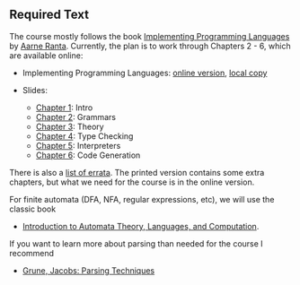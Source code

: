 ## Required Text

The course mostly follows the book [Implementing Programming Languages](http://www.grammaticalframework.org/ipl-book/) by [Aarne Ranta](http://www.cse.chalmers.se/~aarne/). Currently, the plan is to work through Chapters 2 - 6, which are available online:

- Implementing Programming Languages: [online version](http://www.cse.chalmers.se/edu/year/2012/course/DAT150/lectures/plt-book.pdf), [local copy](Sources/plt-book.pdf) 

- Slides:
  - [Chapter 1](http://www.grammaticalframework.org/ipl-book/slides/1-slides-ipl-book.pdf): Intro
  - [Chapter 2](http://www.grammaticalframework.org/ipl-book/slides/2-slides-ipl-book.pdf): Grammars
  - [Chapter 3](http://www.grammaticalframework.org/ipl-book/slides/3-slides-ipl-book.pdf): Theory
  - [Chapter 4](http://www.grammaticalframework.org/ipl-book/slides/4-slides-ipl-book.pdf): Type Checking
  - [Chapter 5](http://www.grammaticalframework.org/ipl-book/slides/5-slides-ipl-book.pdf): Interpreters
  - [Chapter 6](http://www.grammaticalframework.org/ipl-book/slides/6-slides-ipl-book.pdf): Code Generation

There is also a [list of errata](https://github.com/andreasabel/plt-errata). The printed version contains some extra chapters, but what we need for the course is in the online version.

For finite automata (DFA, NFA, regular expressions, etc), we will use the classic book 

- [Introduction to Automata Theory, Languages, and Computation](http://ce.sharif.edu/courses/94-95/1/ce414-2/resources/root/Text%20Books/Automata/John%20E.%20Hopcroft,%20Rajeev%20Motwani,%20Jeffrey%20D.%20Ullman-Introduction%20to%20Automata%20Theory,%20Languages,%20and%20Computations-Prentice%20Hall%20%282006%29.pdf).

If you want to learn more about parsing than needed for the course I recommend 

- [Grune, Jacobs: Parsing Techniques](https://www.dickgrune.com/Books/PTAPG_1st_Edition/BookBody.pdf)